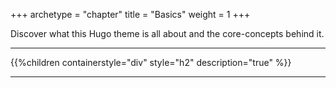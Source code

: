 +++
archetype = "chapter"
title = "Basics"
weight = 1
+++

Discover what this Hugo theme is all about and the core-concepts behind it.

---

{{%children containerstyle="div" style="h2" description="true" %}}

---
